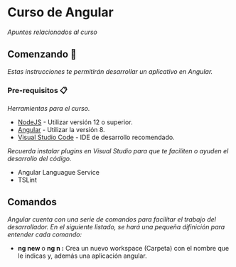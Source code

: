 # Curso de Angular

_Apuntes relacionados al curso_

## Comenzando 🚀

_Estas instrucciones te permitirán desarrollar un aplicativo en Angular._

### Pre-requisitos 📋

_Herramientas para el curso._

* [NodeJS](https://nodejs.org/es/download/) - Utilizar versión 12 o superior.
* [Angular](https://cli.angular.io/) - Utilizar la versión 8.
* [Visual Studio Code](https://code.visualstudio.com/Download) - IDE de desarrollo recomendado.

_Recuerda instalar plugins en Visual Studio para que te faciliten o ayuden el desarrollo del código._

* Angular Languague Service
* TSLint




## Comandos

_Angular cuenta con una serie de comandos para facilitar el trabajo del desarrollador. En el siguiente listado, se hará una pequeña difinición para entender cada comando:_

* **ng new <name>** o **ng n <name>:** Crea un nuevo workspace (Carpeta) con el nombre que le indicas y, además una aplicación angular.


